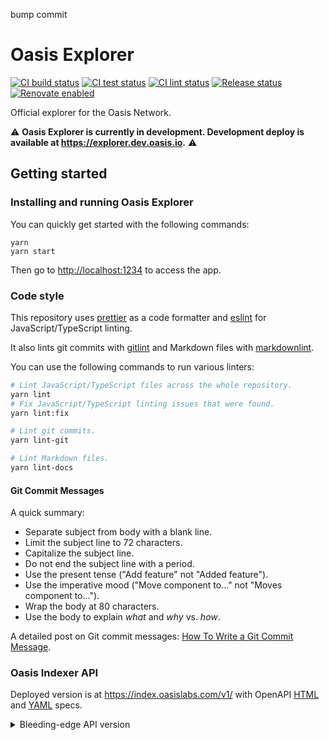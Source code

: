 bump commit

# Oasis Explorer

[![CI build status][github-ci-build-badge]][github-ci-build-link]
[![CI test status][github-ci-test-badge]][github-ci-test-link]
[![CI lint status][github-ci-lint-badge]][github-ci-lint-link]
[![Release status][github-release-badge]][github-release-link]
[![Renovate enabled][github-renovate-badge]][github-renovate-link]

Official explorer for the Oasis Network.

:warning:
**Oasis Explorer is currently in development. Development deploy is available
at <https://explorer.dev.oasis.io>.**
:warning:

## Getting started

### Installing and running Oasis Explorer

You can quickly get started with the following commands:

```shell
yarn
yarn start
```

Then go to <http://localhost:1234> to access the app.

### Code style

This repository uses [prettier] as a code formatter and [eslint] for
JavaScript/TypeScript linting.

It also lints git commits with [gitlint] and Markdown files with [markdownlint].

You can use the following commands to run various linters:

```bash
# Lint JavaScript/TypeScript files across the whole repository.
yarn lint
# Fix JavaScript/TypeScript linting issues that were found.
yarn lint:fix

# Lint git commits.
yarn lint-git

# Lint Markdown files.
yarn lint-docs
```

#### Git Commit Messages

A quick summary:

- Separate subject from body with a blank line.
- Limit the subject line to 72 characters.
- Capitalize the subject line.
- Do not end the subject line with a period.
- Use the present tense ("Add feature" not "Added feature").
- Use the imperative mood ("Move component to..." not "Moves component to...").
- Wrap the body at 80 characters.
- Use the body to explain _what_ and _why_ vs. _how_.

A detailed post on Git commit messages: [How To Write a Git Commit Message].

### Oasis Indexer API

Deployed version is at <https://index.oasislabs.com/v1/> with OpenAPI
[HTML][indexer-html-spec] and [YAML][indexer-yaml-spec] specs.

<details>
<summary>
Bleeding-edge API version
</summary>

OpenAPI spec for the [bleeding-edge version][indexer-bleeding-edge-spec].

To quickly run latest emerald indexer locally without running a node,
[replace following lines][replace-lines-to-run-latest-emerald] with:

<!-- markdownlint-disable line-length -->

```yaml
analysis:
  analyzers:
    - name: emerald_main_damask
      chain_id: oasis-3
      rpc: grpc.oasis.dev:443
      chaincontext: b11b369e0da5bb230b220127f5e7b242d385ef8c6f54906243f30af63c815535
      # Use the latest round from oasisscan (easier than gRPC)
      # https://www.oasisscan.com/paratimes/000000000000000000000000000000000000000000000000e2eaa99fc008f87f/roundList
      to: <latest round>
      from: <latest round - 500>
```

<!-- markdownlint-enable line-length -->

and run

```sh
make docker
make start-docker-e2e
# TODO: this needs to be updated with REACT_APP_TESTNET_API too
REACT_APP_API=http://localhost:8008/v1/ yarn start
```

</details>

[prettier]: https://prettier.io/
[eslint]: https://github.com/eslint/eslint
[gitlint]: https://jorisroovers.com/gitlint/
[markdownlint]: https://github.com/DavidAnson/markdownlint
[How To Write a Git Commit Message]: https://chris.beams.io/posts/git-commit/
[github-ci-build-badge]: https://github.com/oasisprotocol/explorer/actions/workflows/ci-build.yml/badge.svg
[github-ci-build-link]: https://github.com/oasisprotocol/explorer/actions?query=workflow:ci-build+branch:master
[github-ci-test-badge]: https://github.com/oasisprotocol/explorer/actions/workflows/ci-test.yml/badge.svg
[github-ci-test-link]: https://github.com/oasisprotocol/explorer/actions?query=workflow:ci-test+branch:master
[github-ci-lint-badge]: https://github.com/oasisprotocol/explorer/actions/workflows/ci-lint.yml/badge.svg
[github-ci-lint-link]: https://github.com/oasisprotocol/explorer/actions?query=workflow:ci-lint+branch:master
[github-release-badge]: https://github.com/oasisprotocol/explorer/actions/workflows/release.yml/badge.svg
[github-release-link]: https://github.com/oasisprotocol/explorer/actions?query=workflow:release
[github-renovate-badge]: https://img.shields.io/badge/renovate-enabled-brightgreen.svg
[github-renovate-link]: https://www.mend.io/renovate/
[indexer-html-spec]: https://index.oasislabs.com/v1/spec/v1.html
[indexer-yaml-spec]: https://index.oasislabs.com/v1/spec/v1.yaml
[indexer-bleeding-edge-spec]: https://github.com/oasisprotocol/oasis-indexer/blob/main/api/spec/v1.yaml
[replace-lines-to-run-latest-emerald]: https://github.com/oasisprotocol/oasis-indexer/blob/d48de37/tests/e2e/config/e2e-dev.yml#L1-L8
